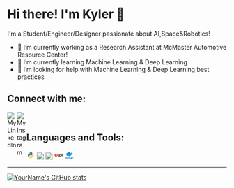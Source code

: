 # Hi there! I'm Kyler 👋

I'm a Student/Engineer/Designer passionate about AI,Space&Robotics!

- 🔭 I’m currently working as a Research Assistant at McMaster Automotive Resource Center!
- 🌱 I’m currently learning Machine Learning & Deep Learning
- 🤔 I’m looking for help with Machine Learning & Deep Learning best practices

## Connect with me:

[<img align="left" alt="My LinkedIn" width="22px" src="https://cdn.jsdelivr.net/npm/simple-icons@v3/icons/linkedin.svg" />][linkedin]
[<img align="left" alt="My Instagram" width="22px" src="https://cdn.jsdelivr.net/npm/simple-icons@v3/icons/instagram.svg" />][instagram]

<br />

## Languages and Tools:

<code><img height="20" src="https://raw.githubusercontent.com/github/explore/master/topics/python/python.png"></code>
<code><img height="20" src="https://raw.githubusercontent.com/github/explore/master/topics/react/c.png"></code>
<code><img height="20" src="https://raw.githubusercontent.com/github/explore/master/topics/nodejs/cpp.png"></code>
<code><img height="20" src="https://raw.githubusercontent.com/github/explore/master/topics/git/git.png"></code>
<code><img height="20" src="https://raw.githubusercontent.com/github/explore/master/topics/docker/docker.png"></code>

<!-- Add or remove languages and tools as needed -->

---

[![YourName's GitHub stats](https://github-readme-stats.vercel.app/api?username=kylrw&show_icons=true&theme=radical)](https://github.com/kylrw/github-readme-stats)

<!-- Feel free to remove the stats section if you don't want to display it -->

[website]: https://your-website.com
[linkedin]: https://www.linkedin.com/in/kyler-witvoet/
[twitter]: https://twitter.com/your-twitter-username
[instagram]: https://www.instagram.com/kylrw_/
